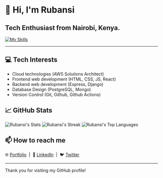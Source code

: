 # 👋 Hi, I'm Rubansi

Tech Enthusiast from Nairobi, Kenya.
---
[![My Skills](https://skillicons.dev/icons?i=html,css,js,python,figma,linux,wordpress,aws,git,github,vscode,mongodb,express,react,nodejs)](https://skillicons.dev)

---
## 💻 Tech Interests

- Cloud technologies (AWS Solutions Architect)  
- Frontend web development (HTML, CSS, JS, React)  
- Backend web development (Express, Django)
- Database Design (PostgreSQL, Mongo)
- Version Control (Git, Github, Github Actions)


## 📈 GitHub Stats

![Rubansi's Stats](https://github-readme-stats.vercel.app/api?username=Rubansi&theme=algolia&show_icons=true&hide_border=true&count_private=true)
![Rubansi's Streak](https://github-readme-streak-stats.herokuapp.com/?user=Rubansi&theme=algolia&hide_border=true)
![Rubansi's Top Languages](https://github-readme-stats.vercel.app/api/top-langs/?username=Rubansi&theme=algolia&show_icons=true&hide_border=true&layout=compact)


## 📫 How to reach me

🌐 [Portfolio](https://rubansi.netlify.app/)  | 
🔗 [LinkedIn](https://www.linkedin.com/in/rubansi)  | 
🐦 [Twitter](https://twitter.com/Rubansi254)

---

Thank you for visiting my GitHub profile!

